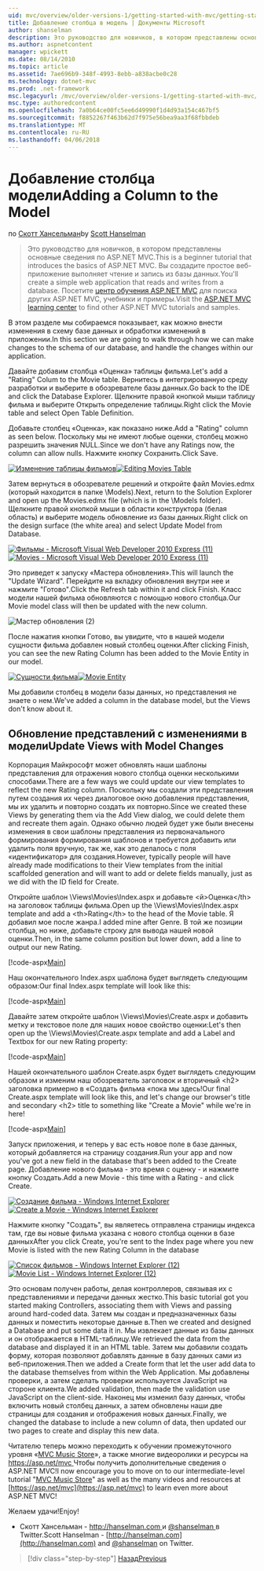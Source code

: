 ```yaml
---
uid: mvc/overview/older-versions-1/getting-started-with-mvc/getting-started-with-mvc-part8
title: Добавление столбца в модель | Документы Microsoft
author: shanselman
description: Это руководство для новичков, в котором представлены основные сведения по ASP.NET MVC. Создание простого веб-приложения, чтение и запись из базы данных.
ms.author: aspnetcontent
manager: wpickett
ms.date: 08/14/2010
ms.topic: article
ms.assetid: 7ae696b9-348f-4993-8ebb-a838acbe0c28
ms.technology: dotnet-mvc
ms.prod: .net-framework
msc.legacyurl: /mvc/overview/older-versions-1/getting-started-with-mvc/getting-started-with-mvc-part8
msc.type: authoredcontent
ms.openlocfilehash: 7a0b64ce00fc5ee6d49990f1d4d93a154c467bf5
ms.sourcegitcommit: f8852267f463b62d7f975e56bea9aa3f68fbbdeb
ms.translationtype: MT
ms.contentlocale: ru-RU
ms.lasthandoff: 04/06/2018
---
```

<a name="adding-a-column-to-the-model"></a><span data-ttu-id="86a0f-104">Добавление столбца модели</span><span class="sxs-lookup"><span data-stu-id="86a0f-104">Adding a Column to the Model</span></span>
====================
<span data-ttu-id="86a0f-105">по [Скотт Хансельман](https://github.com/shanselman)</span><span class="sxs-lookup"><span data-stu-id="86a0f-105">by [Scott Hanselman](https://github.com/shanselman)</span></span>

> <span data-ttu-id="86a0f-106">Это руководство для новичков, в котором представлены основные сведения по ASP.NET MVC.</span><span class="sxs-lookup"><span data-stu-id="86a0f-106">This is a beginner tutorial that introduces the basics of ASP.NET MVC.</span></span> <span data-ttu-id="86a0f-107">Вы создадите простое веб-приложение выполняет чтение и запись из базы данных.</span><span class="sxs-lookup"><span data-stu-id="86a0f-107">You'll create a simple web application that reads and writes from a database.</span></span> <span data-ttu-id="86a0f-108">Посетите [центр обучения ASP.NET MVC](../../../index.md) для поиска других ASP.NET MVC, учебники и примеры.</span><span class="sxs-lookup"><span data-stu-id="86a0f-108">Visit the [ASP.NET MVC learning center](../../../index.md) to find other ASP.NET MVC tutorials and samples.</span></span>


<span data-ttu-id="86a0f-109">В этом разделе мы собираемся показывает, как можно внести изменения в схему базе данных и обработки изменений в приложении.</span><span class="sxs-lookup"><span data-stu-id="86a0f-109">In this section we are going to walk through how we can make changes to the schema of our database, and handle the changes within our application.</span></span>

<span data-ttu-id="86a0f-110">Давайте добавим столбца «Оценка» таблицы фильма.</span><span class="sxs-lookup"><span data-stu-id="86a0f-110">Let's add a "Rating" Colum to the Movie table.</span></span> <span data-ttu-id="86a0f-111">Вернитесь в интегрированную среду разработки и выберите в обозревателе базы данных.</span><span class="sxs-lookup"><span data-stu-id="86a0f-111">Go back to the IDE and click the Database Explorer.</span></span> <span data-ttu-id="86a0f-112">Щелкните правой кнопкой мыши таблицу фильма и выберите Открыть определение таблицы.</span><span class="sxs-lookup"><span data-stu-id="86a0f-112">Right click the Movie table and select Open Table Definition.</span></span>

<span data-ttu-id="86a0f-113">Добавьте столбец «Оценка», как показано ниже.</span><span class="sxs-lookup"><span data-stu-id="86a0f-113">Add a "Rating" column as seen below.</span></span> <span data-ttu-id="86a0f-114">Поскольку мы не имеют любые оценки, столбец можно разрешить значения NULL.</span><span class="sxs-lookup"><span data-stu-id="86a0f-114">Since we don't have any Ratings now, the column can allow nulls.</span></span> <span data-ttu-id="86a0f-115">Нажмите кнопку Сохранить.</span><span class="sxs-lookup"><span data-stu-id="86a0f-115">Click Save.</span></span>

<span data-ttu-id="86a0f-116">[![Изменение таблицы фильмов](getting-started-with-mvc-part8/_static/image2.png)](getting-started-with-mvc-part8/_static/image1.png)</span><span class="sxs-lookup"><span data-stu-id="86a0f-116">[![Editing Movies Table](getting-started-with-mvc-part8/_static/image2.png)](getting-started-with-mvc-part8/_static/image1.png)</span></span>

<span data-ttu-id="86a0f-117">Затем вернуться в обозревателе решений и откройте файл Movies.edmx (который находится в папке \Models).</span><span class="sxs-lookup"><span data-stu-id="86a0f-117">Next, return to the Solution Explorer and open up the Movies.edmx file (which is in the \Models folder).</span></span> <span data-ttu-id="86a0f-118">Щелкните правой кнопкой мыши в области конструктора (белая область) и выберите модель обновление из базы данных.</span><span class="sxs-lookup"><span data-stu-id="86a0f-118">Right click on the design surface (the white area) and select Update Model from Database.</span></span>

<span data-ttu-id="86a0f-119">[![Фильмы - Microsoft Visual Web Developer 2010 Express (11)](getting-started-with-mvc-part8/_static/image4.png)](getting-started-with-mvc-part8/_static/image3.png)</span><span class="sxs-lookup"><span data-stu-id="86a0f-119">[![Movies - Microsoft Visual Web Developer 2010 Express (11)](getting-started-with-mvc-part8/_static/image4.png)](getting-started-with-mvc-part8/_static/image3.png)</span></span>

<span data-ttu-id="86a0f-120">Это приведет к запуску «Мастера обновления».</span><span class="sxs-lookup"><span data-stu-id="86a0f-120">This will launch the "Update Wizard".</span></span> <span data-ttu-id="86a0f-121">Перейдите на вкладку обновления внутри нее и нажмите "Готово".</span><span class="sxs-lookup"><span data-stu-id="86a0f-121">Click the Refresh tab within it and click Finish.</span></span> <span data-ttu-id="86a0f-122">Класс модели нашей фильма обновляются с помощью нового столбца.</span><span class="sxs-lookup"><span data-stu-id="86a0f-122">Our Movie model class will then be updated with the new column.</span></span>

![Мастер обновления (2)](getting-started-with-mvc-part8/_static/image5.png)

<span data-ttu-id="86a0f-124">После нажатия кнопки Готово, вы увидите, что в нашей модели сущности фильма добавлен новый столбец оценки.</span><span class="sxs-lookup"><span data-stu-id="86a0f-124">After clicking Finish, you can see the new Rating Column has been added to the Movie Entity in our model.</span></span>

<span data-ttu-id="86a0f-125">[![Сущности фильма](getting-started-with-mvc-part8/_static/image7.png)](getting-started-with-mvc-part8/_static/image6.png)</span><span class="sxs-lookup"><span data-stu-id="86a0f-125">[![Movie Entity](getting-started-with-mvc-part8/_static/image7.png)](getting-started-with-mvc-part8/_static/image6.png)</span></span>

<span data-ttu-id="86a0f-126">Мы добавили столбец в модели базы данных, но представления не знаете о нем.</span><span class="sxs-lookup"><span data-stu-id="86a0f-126">We've added a column in the database model, but the Views don't know about it.</span></span>

## <a name="update-views-with-model-changes"></a><span data-ttu-id="86a0f-127">Обновление представлений с изменениями в модели</span><span class="sxs-lookup"><span data-stu-id="86a0f-127">Update Views with Model Changes</span></span>

<span data-ttu-id="86a0f-128">Корпорация Майкрософт может обновлять наши шаблоны представления для отражения нового столбца оценки несколькими способами.</span><span class="sxs-lookup"><span data-stu-id="86a0f-128">There are a few ways we could update our view templates to reflect the new Rating column.</span></span> <span data-ttu-id="86a0f-129">Поскольку мы создали эти представления путем создания их через диалоговое окно добавления представления, мы их удалить и повторно создать их повторно.</span><span class="sxs-lookup"><span data-stu-id="86a0f-129">Since we created these Views by generating them via the Add View dialog, we could delete them and recreate them again.</span></span> <span data-ttu-id="86a0f-130">Однако обычно людей будет уже были внесены изменения в свои шаблоны представления из первоначального формирования формирования шаблонов и требуется добавить или удалить поля вручную, так же, как это делалось с поля «идентификатор» для создания.</span><span class="sxs-lookup"><span data-stu-id="86a0f-130">However, typically people will have already made modifications to their View templates from the initial scaffolded generation and will want to add or delete fields manually, just as we did with the ID field for Create.</span></span>

<span data-ttu-id="86a0f-131">Откройте шаблон \Views\Movies\Index.aspx и добавьте &lt;й&gt;Оценка&lt;/th&gt; на заголовок таблицы фильма.</span><span class="sxs-lookup"><span data-stu-id="86a0f-131">Open up the \Views\Movies\Index.aspx template and add a &lt;th&gt;Rating&lt;/th&gt; to the head of the Movie table.</span></span> <span data-ttu-id="86a0f-132">Я добавил мое после жанра.</span><span class="sxs-lookup"><span data-stu-id="86a0f-132">I added mine after Genre.</span></span> <span data-ttu-id="86a0f-133">В той же позиции столбца, но ниже, добавьте строку для вывода нашей новой оценки.</span><span class="sxs-lookup"><span data-stu-id="86a0f-133">Then, in the same column position but lower down, add a line to output our new Rating.</span></span>

[!code-aspx[Main](getting-started-with-mvc-part8/samples/sample1.aspx)]

<span data-ttu-id="86a0f-134">Наш окончательного Index.aspx шаблона будет выглядеть следующим образом:</span><span class="sxs-lookup"><span data-stu-id="86a0f-134">Our final Index.aspx template will look like this:</span></span>

[!code-aspx[Main](getting-started-with-mvc-part8/samples/sample2.aspx)]

<span data-ttu-id="86a0f-135">Давайте затем откройте шаблон \Views\Movies\Create.aspx и добавить метку и текстовое поле для наших новое свойство оценки:</span><span class="sxs-lookup"><span data-stu-id="86a0f-135">Let's then open up the \Views\Movies\Create.aspx template and add a Label and Textbox for our new Rating property:</span></span>

[!code-aspx[Main](getting-started-with-mvc-part8/samples/sample3.aspx)]

<span data-ttu-id="86a0f-136">Нашей окончательного шаблон Create.aspx будет выглядеть следующим образом и изменим наш обозреватель заголовок и вторичный &lt;h2&gt; заголовка примерно в «Создать фильма «пока мы здесь!</span><span class="sxs-lookup"><span data-stu-id="86a0f-136">Our final Create.aspx template will look like this, and let's change our browser's title and secondary &lt;h2&gt; title to something like "Create a Movie" while we're in here!</span></span>

[!code-aspx[Main](getting-started-with-mvc-part8/samples/sample4.aspx)]

<span data-ttu-id="86a0f-137">Запуск приложения, и теперь у вас есть новое поле в базе данных, который добавляется на страницу создания.</span><span class="sxs-lookup"><span data-stu-id="86a0f-137">Run your app and now you've got a new field in the database that's been added to the Create page.</span></span> <span data-ttu-id="86a0f-138">Добавление нового фильма - это время с оценку - и нажмите кнопку Создать.</span><span class="sxs-lookup"><span data-stu-id="86a0f-138">Add a new Movie - this time with a Rating - and click Create.</span></span>

<span data-ttu-id="86a0f-139">[![Создание фильма - Windows Internet Explorer](getting-started-with-mvc-part8/_static/image9.png)](getting-started-with-mvc-part8/_static/image8.png)</span><span class="sxs-lookup"><span data-stu-id="86a0f-139">[![Create a Movie - Windows Internet Explorer](getting-started-with-mvc-part8/_static/image9.png)](getting-started-with-mvc-part8/_static/image8.png)</span></span>

<span data-ttu-id="86a0f-140">Нажмите кнопку "Создать", вы являетесь отправлена страницы индекса там, где вы новые фильма указана с нового столбца оценки в базе данных</span><span class="sxs-lookup"><span data-stu-id="86a0f-140">After you click Create, you're sent to the Index page where you new Movie is listed with the new Rating Column in the database</span></span>

<span data-ttu-id="86a0f-141">[![Список фильмов - Windows Internet Explorer (12)](getting-started-with-mvc-part8/_static/image11.png)](getting-started-with-mvc-part8/_static/image10.png)</span><span class="sxs-lookup"><span data-stu-id="86a0f-141">[![Movie List - Windows Internet Explorer (12)](getting-started-with-mvc-part8/_static/image11.png)](getting-started-with-mvc-part8/_static/image10.png)</span></span>

<span data-ttu-id="86a0f-142">Это основам получен работы, делая контроллеров, связывая их с представлениями и передачи данных жестко.</span><span class="sxs-lookup"><span data-stu-id="86a0f-142">This basic tutorial got you started making Controllers, associating them with Views and passing around hard-coded data.</span></span> <span data-ttu-id="86a0f-143">Затем мы создан и предназначенных базы данных и поместить некоторые данные в.</span><span class="sxs-lookup"><span data-stu-id="86a0f-143">Then we created and designed a Database and put some data it in.</span></span> <span data-ttu-id="86a0f-144">Мы извлекает данные из базы данных и он отображается в HTML-таблицу.</span><span class="sxs-lookup"><span data-stu-id="86a0f-144">We retrieved the data from the database and displayed it in an HTML table.</span></span> <span data-ttu-id="86a0f-145">Затем мы добавили создать форму, которая позволяют добавлять данные в базу данных сами из веб-приложения.</span><span class="sxs-lookup"><span data-stu-id="86a0f-145">Then we added a Create form that let the user add data to the database themselves from within the Web Application.</span></span> <span data-ttu-id="86a0f-146">Мы добавлены проверки, а затем сделать проверки используется JavaScript на стороне клиента.</span><span class="sxs-lookup"><span data-stu-id="86a0f-146">We added validation, then made the validation use JavaScript on the client-side.</span></span> <span data-ttu-id="86a0f-147">Наконец мы изменил базу данных, чтобы включить новый столбец данных, а затем обновлены наши две страницы для создания и отображения новых данных.</span><span class="sxs-lookup"><span data-stu-id="86a0f-147">Finally, we changed the database to include a new column of data, then updated our two pages to create and display this new data.</span></span>

<span data-ttu-id="86a0f-148">Читателю теперь можно переходить к обучении промежуточного уровня «[MVC Music Store](../../older-versions/mvc-music-store/mvc-music-store-part-1.md)», а также многие видеоролики и ресурсы на [ https://asp.net/mvc ](https://asp.net/mvc) Чтобы получить дополнительные сведения о ASP.NET MVC!</span><span class="sxs-lookup"><span data-stu-id="86a0f-148">I now encourage you to move on to our intermediate-level tutorial "[MVC Music Store](../../older-versions/mvc-music-store/mvc-music-store-part-1.md)" as well as the many videos and resources at [https://asp.net/mvc](https://asp.net/mvc) to learn even more about ASP.NET MVC!</span></span>

<span data-ttu-id="86a0f-149">Желаем удачи!</span><span class="sxs-lookup"><span data-stu-id="86a0f-149">Enjoy!</span></span>

- <span data-ttu-id="86a0f-150">Скотт Хансельман - [ http://hanselman.com ](http://hanselman.com) и [ @shanselman ](http://twitter.com/shanselman) в Twitter.</span><span class="sxs-lookup"><span data-stu-id="86a0f-150">Scott Hanselman - [http://hanselman.com](http://hanselman.com) and [@shanselman](http://twitter.com/shanselman) on Twitter.</span></span>

> [!div class="step-by-step"]
> [<span data-ttu-id="86a0f-151">Назад</span><span class="sxs-lookup"><span data-stu-id="86a0f-151">Previous</span></span>](getting-started-with-mvc-part7.md)
